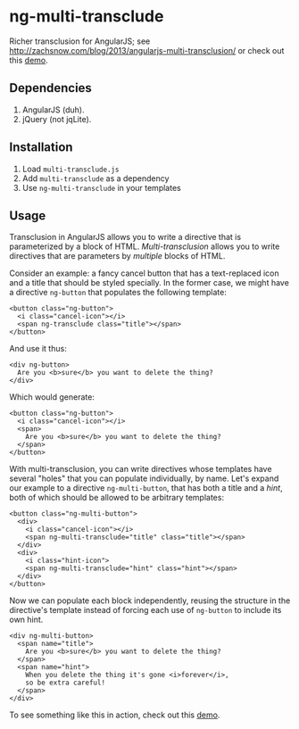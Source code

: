 # ng-multi-transclude

Richer transclusion for AngularJS; see <http://zachsnow.com/blog/2013/angularjs-multi-transclusion/>
or check out this [demo](http://plnkr.co/edit/kMH2lYJ20LqNjgqwJ6W6?p=preview).

## Dependencies

1. AngularJS (duh).
2. jQuery (not jqLite).

## Installation

1. Load `multi-transclude.js`
2. Add `multi-transclude` as a dependency
3. Use `ng-multi-transclude` in your templates

## Usage

Transclusion in AngularJS allows you to write a directive that is
parameterized by a block of HTML.  *Multi-transclusion* allows you to
write directives that are parameters by *multiple* blocks of HTML.

Consider an example: a fancy cancel button that has a
text-replaced icon and a title that should be styled specially.
In the former case, we might have a directive `ng-button` that populates
the following template:

    <button class="ng-button">
      <i class="cancel-icon"></i>
      <span ng-transclude class="title"></span>
    </button>

And use it thus:

    <div ng-button>
      Are you <b>sure</b> you want to delete the thing?
    </div>

Which would generate:

    <button class="ng-button">
      <i class="cancel-icon"></i>
      <span>
        Are you <b>sure</b> you want to delete the thing?
      </span>
    </button>

With multi-transclusion, you can write directives whose templates
have several "holes" that you can populate individually, by name.
Let's expand our example to a directive `ng-multi-button`, that
has both a title and a *hint*, both of which should be allowed
to be arbitrary templates:

    <button class="ng-multi-button">
      <div>
        <i class="cancel-icon"></i>
        <span ng-multi-transclude="title" class="title"></span>
      </div>
      <div>
        <i class="hint-icon">
        <span ng-multi-transclude="hint" class="hint"></span>
      </div>
    </button>

Now we can populate each block independently, reusing the structure
in the directive's template instead of forcing each use
of `ng-button` to include its own hint.

    <div ng-multi-button>
      <span name="title">
        Are you <b>sure</b> you want to delete the thing?
      </span>
      <span name="hint">
        When you delete the thing it's gone <i>forever</i>,
        so be extra careful!
      </span>
    </div>

To see something like this in action, check out this
[demo](http://plnkr.co/edit/kMH2lYJ20LqNjgqwJ6W6?p=preview).
